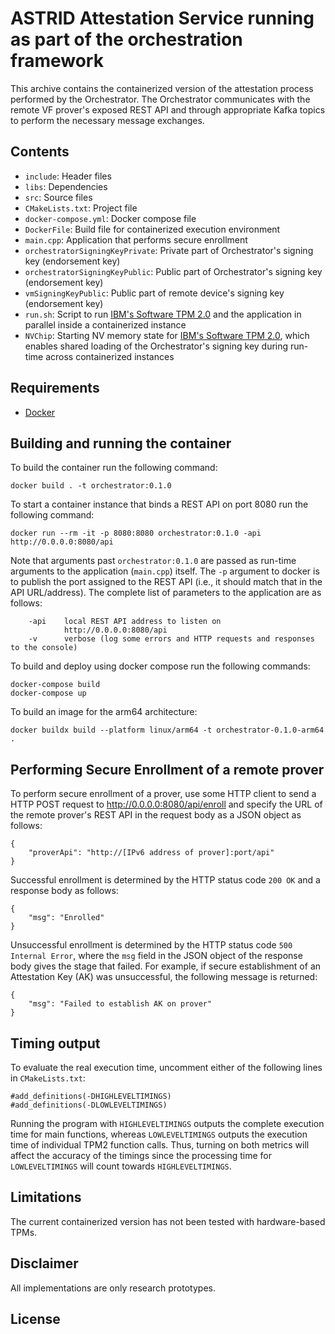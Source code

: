 # ASTRID Attestation Service running as part of the orchestration framework

This archive contains the containerized version of the attestation process performed by the Orchestrator. The Orchestrator communicates with the remote VF prover's 
exposed REST API and through appropriate Kafka topics to perform the necessary message exchanges.

## Contents

- `include`: Header files
- `libs`: Dependencies
- `src`: Source files
- `CMakeLists.txt`: Project file
- `docker-compose.yml`: Docker compose file
- `DockerFile`: Build file for containerized execution environment
- `main.cpp`: Application that performs secure enrollment
- `orchestratorSigningKeyPrivate`: Private part of Orchestrator's signing key (endorsement key)
- `orchestratorSigningKeyPublic`: Public part of Orchestrator's signing key (endorsement key)
- `vmSigningKeyPublic`: Public part of remote device's signing key (endorsement key)
- `run.sh`: Script to run [IBM's Software TPM 2.0](https://sourceforge.net/projects/ibmswtpm2/) and the application in parallel inside a containerized instance
- `NVChip`: Starting NV memory state for [IBM's Software TPM 2.0](https://sourceforge.net/projects/ibmswtpm2/), which enables shared loading of the Orchestrator's signing key during run-time across containerized instances

## Requirements

- [Docker](https://docker.com/)

## Building and running the container

To build the container run the following command:

    docker build . -t orchestrator:0.1.0

To start a container instance that binds a REST API on port 8080 run the following command:

    docker run --rm -it -p 8080:8080 orchestrator:0.1.0 -api http://0.0.0.0:8080/api

Note that arguments past `orchestrator:0.1.0` are passed as run-time arguments to the application (`main.cpp`) itself. The `-p` argument to docker is to publish the port assigned to the REST API (i.e., it should match that in the API URL/address). The complete list of parameters to the application are as follows:

        -api    local REST API address to listen on
                http://0.0.0.0:8080/api
        -v      verbose (log some errors and HTTP requests and responses to the console)

To build and deploy using docker compose run the following commands:

    docker-compose build
    docker-compose up

To build an image for the arm64 architecture:

    docker buildx build --platform linux/arm64 -t orchestrator-0.1.0-arm64 .

## Performing Secure Enrollment of a remote prover

To perform secure enrollment of a prover, use some HTTP client to send a HTTP POST request to http://0.0.0.0:8080/api/enroll and specify the URL of the remote prover's REST API in the request body as a JSON object as follows:

    {
        "proverApi": "http://[IPv6 address of prover]:port/api"
    }

Successful enrollment is determined by the HTTP status code `200 OK` and a response body as follows:

    {
        "msg": "Enrolled"
    }

Unsuccessful enrollment is determined by the HTTP status code `500 Internal Error`, where the `msg` field in the JSON object of the response body gives the stage that failed. For example, if secure establishment of an Attestation Key (AK) was unsuccessful, the following message is returned:

    {
        "msg": "Failed to establish AK on prover"
    }

## Timing output

To evaluate the real execution time, uncomment either of the following lines in `CMakeLists.txt`:

    #add_definitions(-DHIGHLEVELTIMINGS)
    #add_definitions(-DLOWLEVELTIMINGS)

Running the program with `HIGHLEVELTIMINGS` outputs the complete execution time for main functions, whereas `LOWLEVELTIMINGS` outputs the execution time of individual TPM2 function calls. Thus, turning on both metrics will affect the accuracy of the timings since the processing time for `LOWLEVELTIMINGS` will count towards `HIGHLEVELTIMINGS`.

## Limitations

The current containerized version has not been tested with hardware-based TPMs.

## Disclaimer

All implementations are only research prototypes.

## License
